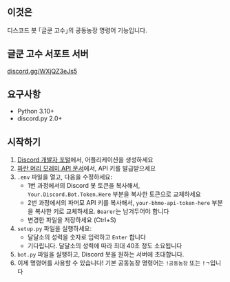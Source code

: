 ## 이것은
디스코드 봇 ｢글쿤 고수｣의 공동농장 명령어 기능입니다.

## 글쿤 고수 서포트 서버
[discord.gg/WXjQZ3eJs5](https://discord.gg/WXjQZ3eJs5)

## 요구사항
- Python 3.10+
- discord.py 2.0+

## 시작하기
1. [Discord 개발자 포털](https://discord.com/developers/applications)에서, 어플리케이션을 생성하세요
2. [파란 머리 모레미 API 문서](https://farm.jjo.kr/api/help/index.html)에서, API 키를 발급받으세요
3. `.env` 파일을 열고, 다음을 수정하세요:
   - 1번 과정에서의 Discord 봇 토큰을 복사해서, `Your.Discord.Bot.Token.Here` 부분을 복사한 토큰으로 교체하세요
   - 2번 과정에서의 파머모 API 키를 복사해서, `your-bhmo-api-token-here` 부분을 복사한 키로 교체하세요. `Bearer`는 남겨두어야 합니다
   - 변경한 파일을 저장하세요 (Ctrl+S)
4. `setup.py` 파일을 실행하세요:
   - 달달소의 성력을 숫자로 입력하고 `Enter` 합니다
   - 기다립니다. 달달소의 성력에 따라 최대 40초 정도 소요됩니다
5. `bot.py` 파일을 실행하고, Discord 봇을 원하는 서버에 초대합니다.
6. 이제 명령어를 사용할 수 있습니다! 기본 공동농장 명령어는 `!공동농장` 또는 `!ㄱ`입니다
